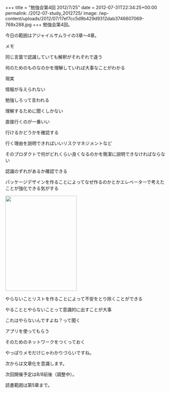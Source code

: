 +++
title = "勉強会第4回 2012/7/25"
date = 2012-07-31T22:34:25+00:00
permalink: /2012-07-study_2012725/
image: /wp-content/uploads/2012/07/17ef7cc5d9b429d9312dab3746607069-768x288.jpg
+++
勉強会第4回。
  
今日の範囲はアジャイルサムライの3章〜4章。

メモ

同じ言葉で認識していても解釈がそれぞれで違う

何のためのものなのかを理解していれば大事なことがわかる
  
現実
  
情報が与えられない
  
勉強しろって言われる
  
理解するために聞くしかない
  
直接行くのが一番いい
  
行けるかどうかを確認する
  
行く理由を説明できればいいリスクマネジメントなど

そのプロダクトで何がどれくらい良くなるのかを簡潔に説明できなければならない
  
認識のずれがあるか確認できる

パッケージデザインを作ることによってなぜ作るのかとかエレベーターで考えたことが強化できる気がする

[<img src="http://5000164.jp/wp-content/uploads/2012/07/17ef7cc5d9b429d9312dab3746607069-225x300.jpg" alt="" title="de_勉強会_20120725" width="225" height="300" class="aligncenter size-medium wp-image-257" srcset="http://5000164.jp/wp-content/uploads/2012/07/17ef7cc5d9b429d9312dab3746607069-225x300.jpg 225w, http://5000164.jp/wp-content/uploads/2012/07/17ef7cc5d9b429d9312dab3746607069.jpg 768w" sizes="(max-width: 225px) 100vw, 225px" />](http://5000164.jp/wp-content/uploads/2012/07/17ef7cc5d9b429d9312dab3746607069.jpg)

やらないことリストを作ることによって不安をとり除くことができる
  
やることとやらないことって意識的に出すことが大事
  
これはやらないんですよね？って聞く

アプリを使ってもらう
  
そのためのネットワークをつくっておく

やっぱりメモだけじゃわかりづらいですね。
  
次からは文章化を意識します。
  
次回開催予定は8/8前後（調整中）。
  
読書範囲は第5章まで。